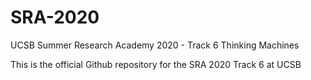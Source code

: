 # SRA-2020
UCSB Summer Research Academy 2020 - Track 6 Thinking Machines

This is the official Github repository for the SRA 2020 Track 6 at UCSB


